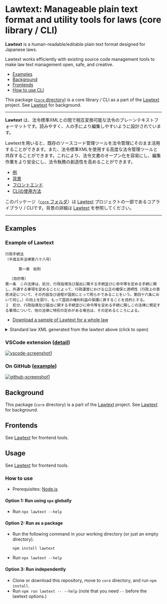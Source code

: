 Lawtext: Manageable plain text format and utility tools for laws (core library / CLI)
========================================================================

**Lawtext** is a human-readable/editable plain text format designed for Japanese laws.

Lawtext works efficiently with existing source code management tools to make law text management open, safe, and creative.

- [Examples](#examples)
- [Background](https://github.com/yamachig/Lawtext#background-en)
- [Frontends](https://github.com/yamachig/Lawtext)
- [How to use CLI](#usage)

This package ([`core` directory](https://github.com/yamachig/Lawtext/tree/main/core)) is a core library / CLI as a part of the [Lawtext](https://github.com/yamachig/Lawtext) project. See [Lawtext](https://github.com/yamachig/Lawtext) for background.

------------

**Lawtext** は、法令標準XMLとの間で相互変換可能な法令のプレーンテキストフォーマットです。読みやすく、人の手により編集しやすいように設計されています。

Lawtextを用いると、既存のソースコード管理ツールを法令管理にそのまま活用することができます。また、法令標準XMLを使用する高度な法令管理ツールと共存することができます。これにより、法令文書のオープン化を容易にし、編集作業をより安全にし、法令執務の創造性を高めることができます。

- [例](#examples)
- [背景](https://github.com/yamachig/Lawtext#background-jp)
- [フロントエンド](https://github.com/yamachig/Lawtext)
- [CLIの使用方法](#usage)

このパッケージ（[`core` フォルダ](https://github.com/yamachig/Lawtext/tree/main/core)）は [Lawtext](https://github.com/yamachig/Lawtext) プロジェクトの一部であるコアライブラリ / CLIです。背景の詳細は [Lawtext](https://github.com/yamachig/Lawtext) を参照してください。

------------

<a id="examples"></a>

## Examples

### Example of Lawtext
```
行政手続法
（平成五年法律第八十八号）

      第一章　総則

  （目的等）
第一条　この法律は、処分、行政指導及び届出に関する手続並びに命令等を定める手続に関し、共通する事項を定めることによって、行政運営における公正の確保と透明性（行政上の意思決定について、その内容及び過程が国民にとって明らかであることをいう。第四十六条において同じ。）の向上を図り、もって国民の権利利益の保護に資することを目的とする。
２　処分、行政指導及び届出に関する手続並びに命令等を定める手続に関しこの法律に規定する事項について、他の法律に特別の定めがある場合は、その定めるところによる。
```
- [Download a sample of Lawtext for a whole law](https://yamachig.github.io/lawtext-app/#/(sample) )

<details>
<summary>Standard law XML generated from the lawtext above (click to open)</summary>

```xml
<?xml version="1.0" encoding="UTF-8"?>
<Law Era="Heisei" Lang="ja" LawType="Act" Num="88" Year="5">
  <LawNum>平成五年法律第八十八号</LawNum>
  <LawBody>
    <LawTitle>行政手続法</LawTitle>
    <MainProvision>
      <Chapter Delete="false" Hide="false" Num="1">
        <ChapterTitle>第一章　総則</ChapterTitle>
        <Article Delete="false" Hide="false" Num="1">
          <ArticleCaption>（目的等）</ArticleCaption>
          <ArticleTitle>第一条</ArticleTitle>
          <Paragraph Delete="false" Num="1" OldStyle="false">
            <ParagraphNum />
            <ParagraphSentence>
              <Sentence>この法律は、処分、行政指導及び届出に関する手続並びに命令等を定める手続に関し、共通する事項を定めることによって、行政運営における公正の確保と透明性（行政上の意思決定について、その内容及び過程が国民にとって明らかであることをいう。第四十六条において同じ。）の向上を図り、もって国民の権利利益の保護に資することを目的とする。</Sentence>
            </ParagraphSentence>
          </Paragraph>
          <Paragraph Hide="false" OldStyle="false">
            <ParagraphNum>２</ParagraphNum>
            <ParagraphSentence>
              <Sentence>処分、行政指導及び届出に関する手続並びに命令等を定める手続に関しこの法律に規定する事項について、他の法律に特別の定めがある場合は、その定めるところによる。</Sentence>
            </ParagraphSentence>
          </Paragraph>
        </Article>
      </Chapter>
    </MainProvision>
  </LawBody>
</Law>
```
</details>

### VSCode extension ([detail](https://github.com/yamachig/Lawtext#try-vscode-extension))

[![vscode-screenshot1](https://user-images.githubusercontent.com/26037044/164368148-aef50430-c994-4a53-b1fc-d26471860e29.gif)](https://user-images.githubusercontent.com/26037044/164368148-aef50430-c994-4a53-b1fc-d26471860e29.gif)

### On GitHub ([example](https://github.com/yamachig/Lawtext-sample-Administrative-Procedure-Act/commit/8832079d99549b1c605e92bfd3774e79b10e58ed?diff=split))

[![github-screenshot1](https://user-images.githubusercontent.com/26037044/168134565-d8f2857d-a231-4200-aae4-fb8167bc9b0a.gif)](https://user-images.githubusercontent.com/26037044/168134565-d8f2857d-a231-4200-aae4-fb8167bc9b0a.gif) 



## Background

This package (`core` directory) is a part of the [Lawtext](https://github.com/yamachig/Lawtext) project. See [Lawtext](https://github.com/yamachig/Lawtext) for background.


## Frontends

See [Lawtext](https://github.com/yamachig/Lawtext) for frontend tools.


<a id="usage"></a>


## Usage

See [Lawtext](https://github.com/yamachig/Lawtext) for frontend tools.

### How to use

- Prerequisites: [Node.js](https://nodejs.org/)

#### Option 1: Run using `npx` globally

- Run `npx lawtext --help`

#### Option 2: Run as a package

- Run the following command in your working directory (or just an empty directory).
  ```
  npm install lawtext
  ```
- Run `npx lawtext --help`

#### Option 3: Run independently

- Clone or download this repository, move to `core` directory, and run `npm install`.
- Run `npm run lawtext -- --help` (note that you need `--` before the lawtext options.)